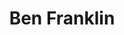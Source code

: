 ---
pid: LS163
title: Ben Franklin
location_transcription: Various location
zipcode: 
outside_phl: 
neighborhood: 
age: '54'
age_range: 50-59
instagram: 
image_file_name: LS_163.jpg
proposal_transcription: |-
  Benjamin Franklin (like me in NY)
  Love of Philadelphia, PA statue
  -to express our friendly people
topic: Philadelphia,Love
topic_summary: 0, 0
type: Sculpture Statue
keywords_other: Benjamin Franklin, Philadelphia, Culture
credit: Anthony
image_labels: 
twitter: 
facebook: 
permalink: "/monuments/ls163/"
layout: item-page
---
